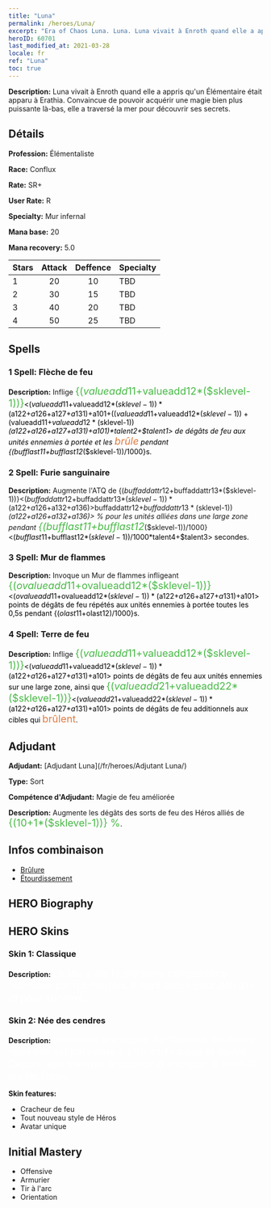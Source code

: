 ```yaml
---
title: "Luna"
permalink: /heroes/Luna/
excerpt: "Era of Chaos Luna. Luna. Luna vivait à Enroth quand elle a appris qu'un Élémentaire était apparu à Erathia. Convaincue de pouvoir acquérir une magie bien plus puissante là-bas, elle a traversé la mer pour découvrir ses secrets."
heroID: 60701
last_modified_at: 2021-03-28
locale: fr
ref: "Luna"
toc: true
---
```

 **Description:** Luna vivait à Enroth quand elle a appris qu'un Élémentaire était apparu à Erathia. Convaincue de pouvoir acquérir une magie bien plus puissante là-bas, elle a traversé la mer pour découvrir ses secrets.
## Détails
 **Profession:** Élémentaliste

 **Race:** Conflux

 **Rate:** SR+

 **User Rate:** R

 **Specialty:** Mur infernal

 **Mana base:** 20

 **Mana recovery:** 5.0


  | Stars   |     Attack     |    Deffence    |      Specialty     |
  |---------|:---------------:|:---------------:|--------------------|
  |    1    | 20 | 10 | TBD |
  |    2    | 30 | 15 | TBD |
  |    3    | 40 | 20 | TBD |
  |    4    | 50 | 25 | TBD |

## Spells
### 1 Spell: Flèche de feu
 **Description:** Inflige <span style="color: #48b946;font-size:20px">{($valueadd11+$valueadd12*($sklevel-1))}</span><span style="color: black"><($valueadd11+$valueadd12*($sklevel-1))*($a122+$a126+$a127+$a131)+$a101+(($valueadd11+$valueadd12*($sklevel-1))+($valueadd11+$valueadd12*($sklevel-1))*($a122+$a126+$a127+$a131)+$a101)*$talent2+$talent1> de dégâts de feu aux unités ennemies à portée et les <span style="color: #e07c44;font-size:20px">brûle</span><span style="color: black"> pendant {($bufflast11+$bufflast12*($sklevel-1))/1000}s.

### 2 Spell: Furie sanguinaire
 **Description:** Augmente l'ATQ de {($buffaddattr12+$buffaddattr13*($sklevel-1))}<($buffaddattr12+$buffaddattr13*($sklevel-1))*($a122+$a126+$a132+$a136)> % et le drain de vie de {($buffaddattr22+$buffaddattr23*($sklevel-1))}<($buffaddattr12+$buffaddattr13*($sklevel-1))*($a122+$a126+$a132+$a136)> % pour les unités alliées dans une large zone pendant <span style="color: #48b946;font-size:20px">{($bufflast11+$bufflast12*($sklevel-1))/1000}</span><span style="color: black"><($bufflast11+$bufflast12*($sklevel-1))/1000*$talent4+$talent3> secondes.

### 3 Spell: Mur de flammes
 **Description:** Invoque un Mur de flammes infligeant <span style="color: #48b946;font-size:20px">{($ovalueadd11+$ovalueadd12*($sklevel-1))}</span><span style="color: black"><($ovalueadd11+$ovalueadd12*($sklevel-1))*($a122+$a126+$a127+$a131)+$a101> points de dégâts de feu répétés aux unités ennemies à portée toutes les 0,5s pendant {($olast11+$olast12)/1000}s.

### 4 Spell: Terre de feu
 **Description:** Inflige <span style="color: #48b946;font-size:20px">{($valueadd11+$valueadd12*($sklevel-1))}</span><span style="color: black"><($valueadd11+$valueadd12*($sklevel-1))*($a122+$a126+$a127+$a131)+$a101> points de dégâts de feu aux unités ennemies sur une large zone, ainsi que <span style="color: #48b946;font-size:20px">{($valueadd21+$valueadd22*($sklevel-1))}</span><span style="color: black"><($valueadd21+$valueadd22*($sklevel-1))*($a122+$a126+$a127+$a131)+$a101> points de dégâts de feu additionnels aux cibles qui <span style="color: #e07c44;font-size:20px">brûlent</span><span style="color: black">.


## Adjudant

 **Adjudant:**  [Adjudant Luna](/fr/heroes/Adjutant Luna/) 

 **Type:**  Sort 

 **Compétence d'Adjudant:**  Magie de feu améliorée 

 **Description:** Augmente les dégâts des sorts de feu des Héros alliés de <span style="color: #48b946;font-size:20px">{(10+1*($sklevel-1))} %</span><span style="color: black">.

## Infos combinaison

* [Brûlure](/fr/combination/Brûlure/) 
* [Étourdissement](/fr/combination/Étourdissement/) 

## HERO Biography

## HERO Skins
### Skin 1: **Classique**

 **Description:** <span style="color: #ffffff;font-size:20px">Le feu a été la première compétence maîtrisée par les mortels. Il était utilisé pour détruire et pour survivre. </span>


### Skin 2: **Née des cendres**

 **Description:** <span style="color: #ffffff;font-size:20px">Luna était encerclée de flammes mortelles mais elle est parvenue à s'en sortir saine et sauve. Depuis, elle maîtrise le pouvoir d'invoquer le froid et les ténèbres. </span>

 **Skin features:** 

   - Cracheur de feu
   - Tout nouveau style de Héros
   - Avatar unique


## Initial Mastery
   - Offensive
   - Armurier
   - Tir à l'arc
   - Orientation
